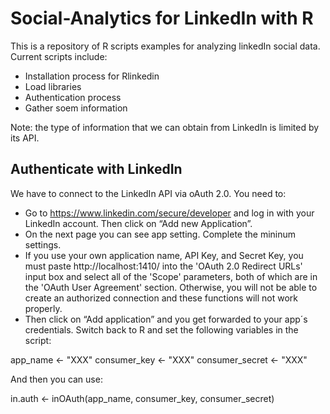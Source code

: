 # Social-Analytics for LinkedIn with R

This is a repository of R scripts examples for analyzing linkedIn social data. Current scripts include:

- Installation process for Rlinkedin
- Load libraries
- Authentication process
- Gather soem information

Note: the type of information that we can obtain from LinkedIn is limited by its API.

## Authenticate with LinkedIn

We have to connect to the LinkedIn API via oAuth 2.0. You need to:

- Go to https://www.linkedin.com/secure/developer and log in with your LinkedIn account. Then click on “Add new Application”.
- On the next page you can see app setting. Complete the mininum settings.
- If you use your own application name, API Key, and Secret Key, you must paste http://localhost:1410/ into the 'OAuth 2.0 Redirect URLs' input box and select all of the 'Scope' parameters, both of which are in the 'OAuth User Agreement' section. Otherwise, you will not be able to create an authorized connection and these functions will not work properly.
- Then click on “Add application” and you get forwarded to your app´s credentials. Switch back to R and set the following variables in the script:

app_name <- "XXX"
consumer_key <- "XXX"
consumer_secret <- "XXX"

And then you can use:

in.auth <- inOAuth(app_name, consumer_key, consumer_secret)


